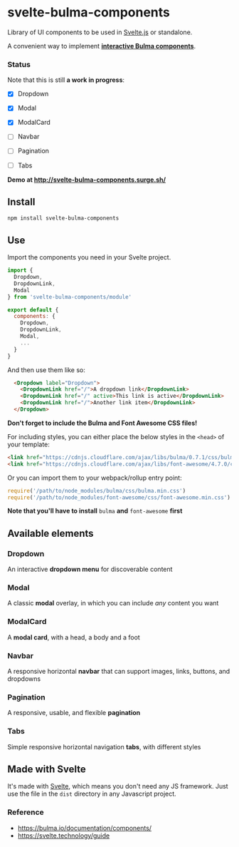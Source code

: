 # svelte-bulma-components
Library of UI components to be used in [Svelte.js](https://svelte.technology/) or standalone.

A convenient way to implement [**interactive Bulma components**](https://bulma.io/documentation/components/).

### Status
Note that this is still **a work in progress**:

- [x] Dropdown
- [x] Modal
- [x] ModalCard
- [ ] Navbar
- [ ] Pagination
- [ ] Tabs


**Demo at http://svelte-bulma-components.surge.sh/**


## Install

`npm install svelte-bulma-components`

## Use

Import the components you need in your Svelte project.

````javascript
import {
  Dropdown,
  DropdownLink,
  Modal
} from 'svelte-bulma-components/module'

export default {
  components: {
    Dropdown,
    DropdownLink,
    Modal,
	...
  }
}
````
And then use them like so:

````html
  <Dropdown label="Dropdown">
    <DropdownLink href="/">A dropdown link</DropdownLink>
    <DropdownLink href="/" active>This link is active</DropdownLink>
    <DropdownLink href="/">Another link item</DropdownLink>
  </Dropdown>
````
**Don't forget to include the Bulma and Font Awesome CSS files!**

For including styles, you can either place the below styles in the `<head>` of your template:

````html
<link href="https://cdnjs.cloudflare.com/ajax/libs/bulma/0.7.1/css/bulma.min.css" rel="stylesheet">
<link href="https://cdnjs.cloudflare.com/ajax/libs/font-awesome/4.7.0/css/font-awesome.min.css" rel="stylesheet">
````

Or you can import them to your webpack/rollup entry point:

````javascript
require('/path/to/node_modules/bulma/css/bulma.min.css')
require('/path/to/node_modules/font-awesome/css/font-awesome.min.css')
````

**Note that you'll have to install** `bulma` **and** `font-awesome` **first**

## Available elements

### Dropdown

An interactive **dropdown menu** for discoverable content

### Modal

A classic **modal** overlay, in which you can include *any* content you want

### ModalCard

A **modal card**, with a head, a body and a foot

### Navbar

A responsive horizontal **navbar** that can support images, links, buttons, and dropdowns

### Pagination

A responsive, usable, and flexible **pagination**

### Tabs

Simple responsive horizontal navigation **tabs**, with different styles

## Made with Svelte
It's made with [Svelte](https://svelte.technology/), which means you don't need any JS framework. Just use the file in the `dist` directory in any Javascript project.

### Reference

- https://bulma.io/documentation/components/
- https://svelte.technology/guide
